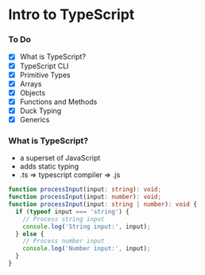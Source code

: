 # Intro to TypeScript

### To Do
* [x] What is TypeScript?
* [x] TypeScript CLI
* [x] Primitive Types
* [x] Arrays
* [x] Objects
* [x] Functions and Methods
* [x] Duck Typing
* [x] Generics

### What is TypeScript?
* a superset of JavaScript
* adds static typing
* .ts => typescript compiler => .js


```ts
function processInput(input: string): void;
function processInput(input: number): void;
function processInput(input: string | number): void {
  if (typeof input === 'string') {
    // Process string input
    console.log('String input:', input);
  } else {
    // Process number input
    console.log('Number input:', input);
  }
}
```


















